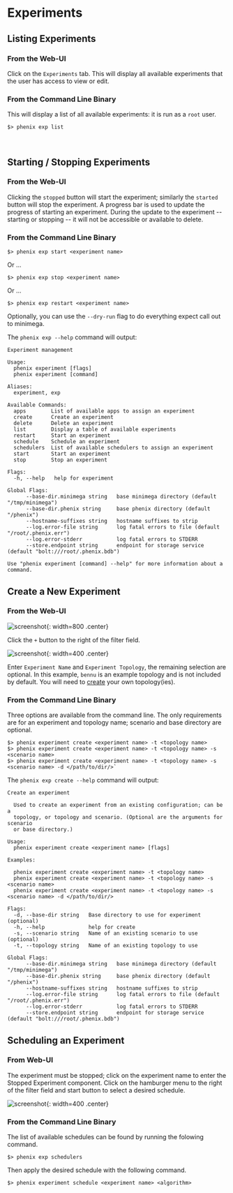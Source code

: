 # Experiments

## Listing Experiments

### From the Web-UI

Click on the `Experiments` tab. This will display all available experiments that
the user has access to view or edit.

### From the Command Line Binary

This will display a list of all available experiments: it is run as a `root`
user.

```
$> phenix exp list
```
<br>

## Starting / Stopping Experiments

### From the Web-UI

Clicking the `stopped` button will start the experiment; similarly the `started`
button will stop the experiment. A progress bar is used to update the progress
of starting an experiment. During the update to the experiment -- starting or
stopping -- it will not be accessible or available to delete. 

### From the Command Line Binary

```
$> phenix exp start <experiment name>
```
Or ...
```
$> phenix exp stop <experiment name>
```
Or ...
```
$> phenix exp restart <experiment name>
```

Optionally, you can use the `--dry-run` flag to do everything expect call out to
minimega.

The `phenix exp --help` command will output:

```
Experiment management

Usage:
  phenix experiment [flags]
  phenix experiment [command]

Aliases:
  experiment, exp

Available Commands:
  apps        List of available apps to assign an experiment
  create      Create an experiment
  delete      Delete an experiment
  list        Display a table of available experiments
  restart     Start an experiment
  schedule    Schedule an experiment
  schedulers  List of available schedulers to assign an experiment
  start       Start an experiment
  stop        Stop an experiment

Flags:
  -h, --help   help for experiment

Global Flags:
      --base-dir.minimega string   base minimega directory (default "/tmp/minimega")
      --base-dir.phenix string     base phenix directory (default "/phenix")
      --hostname-suffixes string   hostname suffixes to strip
      --log.error-file string      log fatal errors to file (default "/root/.phenix.err")
      --log.error-stderr           log fatal errors to STDERR
      --store.endpoint string      endpoint for storage service (default "bolt:///root/.phenix.bdb")

Use "phenix experiment [command] --help" for more information about a command.
```

## Create a New Experiment

### From the Web-UI

![screenshot](images/create_exp.png){: width=800 .center}

Click the `+` button to the right of the filter field. 

![screenshot](images/create_exp_dia.png){: width=400 .center}

Enter `Experiment Name` and `Experiment Topology`, the remaining selection are
optional. In this example, `bennu` is an example topology and is not included
by default. You will need to [create](configuration.md) your own topology(ies).

### From the Command Line Binary

Three options are available from the command line. The only requirements are for
an experiment and topology name; scenario and base directory are optional.

```
$> phenix experiment create <experiment name> -t <topology name>
$> phenix experiment create <experiment name> -t <topology name> -s <scenario name>
$> phenix experiment create <experiment name> -t <topology name> -s <scenario name> -d </path/to/dir/>`
```

The `phenix exp create --help` command will output:

```
Create an experiment

  Used to create an experiment from an existing configuration; can be a 
  topology, or topology and scenario. (Optional are the arguments for scenario 
  or base directory.)

Usage:
  phenix experiment create <experiment name> [flags]

Examples:

  phenix experiment create <experiment name> -t <topology name>
  phenix experiment create <experiment name> -t <topology name> -s <scenario name>
  phenix experiment create <experiment name> -t <topology name> -s <scenario name> -d </path/to/dir/>

Flags:
  -d, --base-dir string   Base directory to use for experiment (optional)
  -h, --help              help for create
  -s, --scenario string   Name of an existing scenario to use (optional)
  -t, --topology string   Name of an existing topology to use

Global Flags:
      --base-dir.minimega string   base minimega directory (default "/tmp/minimega")
      --base-dir.phenix string     base phenix directory (default "/phenix")
      --hostname-suffixes string   hostname suffixes to strip
      --log.error-file string      log fatal errors to file (default "/root/.phenix.err")
      --log.error-stderr           log fatal errors to STDERR
      --store.endpoint string      endpoint for storage service (default "bolt:///root/.phenix.bdb")
```

## Scheduling an Experiment

### From Web-UI

The experiment must be stopped; click on the experiment name to enter the
Stopped Experiment component. Click on the hamburger menu to the right of the
filter field and start button to select a desired schedule.

![screenshot](images/schedule.png){: width=400 .center}

### From the Command Line Binary

The list of available schedules can be found by running the folowing command.

```
$> phenix exp schedulers
```

Then apply the desired schedule with the following command.

```
$> phenix experiment schedule <experiment name> <algorithm>
```
